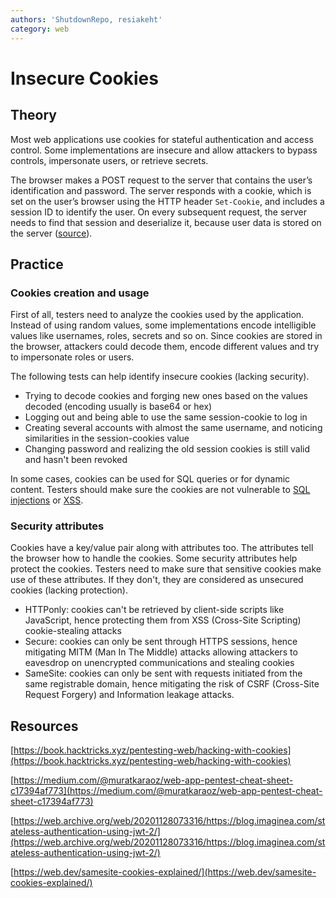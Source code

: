 ```yaml
---
authors: 'ShutdownRepo, resiakeht'
category: web
---
```


# Insecure Cookies

## Theory

Most web applications use cookies for stateful authentication and access control. Some implementations are insecure and allow attackers to bypass controls, impersonate users, or retrieve secrets.

The browser makes a POST request to the server that contains the user’s identification and password. The server responds with a cookie, which is set on the user’s browser using the HTTP header `Set-Cookie`, and includes a session ID to identify the user. On every subsequent request, the server needs to find that session and deserialize it, because user data is stored on the server ([source](https://web.archive.org/web/20201128073316/https://blog.imaginea.com/stateless-authentication-using-jwt-2/)).

## Practice

### Cookies creation and usage

First of all, testers need to analyze the cookies used by the application. Instead of using random values, some implementations encode intelligible values like usernames, roles, secrets and so on. Since cookies are stored in the browser, attackers could decode them, encode different values and try to impersonate roles or users.

The following tests can help identify insecure cookies (lacking security).

* Trying to decode cookies and forging new ones based on the values decoded (encoding usually is base64 or hex)
* Logging out and being able to use the same session-cookie to log in
* Creating several accounts with almost the same username, and noticing similarities in the session-cookies value
* Changing password and realizing the old session cookies is still valid and hasn't been revoked

In some cases, cookies can be used for SQL queries or for dynamic content. Testers should make sure the cookies are not vulnerable to [SQL injections](../../web/inputs/sqli.md) or [XSS](../../web/inputs/xss.md).

### Security attributes

Cookies have a key/value pair along with attributes too. The attributes tell the browser how to handle the cookies. Some security attributes help protect the cookies. Testers need to make sure that sensitive cookies make use of these attributes. If they don't, they are considered as unsecured cookies (lacking protection).

* HTTPonly: cookies can't be retrieved by client-side scripts like JavaScript, hence protecting them from XSS (Cross-Site Scripting) cookie-stealing attacks
* Secure: cookies can only be sent through HTTPS sessions, hence mitigating MITM (Man In The Middle) attacks allowing attackers to eavesdrop on unencrypted communications and stealing cookies
* SameSite: cookies can only be sent with requests initiated from the same registrable domain, hence mitigating the risk of CSRF (Cross-Site Request Forgery) and Information leakage attacks.

## Resources

[https://book.hacktricks.xyz/pentesting-web/hacking-with-cookies](https://book.hacktricks.xyz/pentesting-web/hacking-with-cookies)

[https://medium.com/@muratkaraoz/web-app-pentest-cheat-sheet-c17394af773](https://medium.com/@muratkaraoz/web-app-pentest-cheat-sheet-c17394af773)

[https://web.archive.org/web/20201128073316/https://blog.imaginea.com/stateless-authentication-using-jwt-2/](https://web.archive.org/web/20201128073316/https://blog.imaginea.com/stateless-authentication-using-jwt-2/)

[https://web.dev/samesite-cookies-explained/](https://web.dev/samesite-cookies-explained/)
